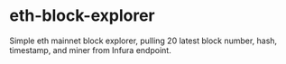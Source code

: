 # eth-block-explorer

Simple eth mainnet block explorer, pulling 20 latest block number, hash, timestamp, and miner from Infura endpoint.
